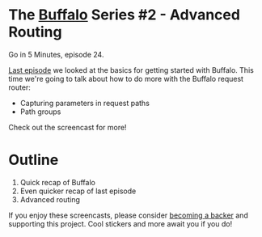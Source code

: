 # The [Buffalo](https://gobuffalo.io) Series #2 - Advanced Routing

Go in 5 Minutes, episode 24.

[Last episode](https://www.goin5minutes.com/screencast/episode_21_buffalo_intro/) we looked
at the basics for getting started with Buffalo. This time we're going to talk about
how to do more with the Buffalo request router:

- Capturing parameters in request paths
- Path groups

Check out the screencast for more!

# Outline

1. Quick recap of Buffalo
1. Even quicker recap of last episode
1. Advanced routing

If you enjoy these screencasts, please consider 
[becoming a backer](https://www.patreon.com/goin5minutes)
and supporting this project. Cool stickers and more await you if you do!
